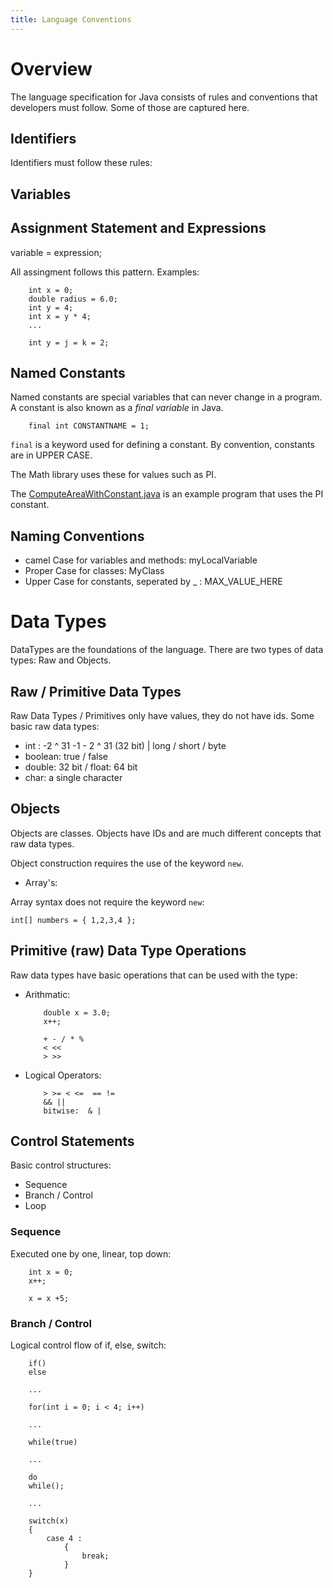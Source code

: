 ```yaml
---
title: Language Conventions
---
```

# Overview

The language specification for Java consists of rules and conventions that developers must follow.  Some of those are captured here.

## Identifiers

Identifiers must follow these rules:


## Variables

## Assignment Statement and Expressions

variable = expression;

All assingment follows this pattern. Examples:

````
    int x = 0;
    double radius = 6.0;
    int y = 4;
    int x = y * 4;
    ...

    int y = j = k = 2;
````

## Named Constants

Named constants are special variables that can never change in a program.  A constant is also known as a *final variable* in Java. 

````
    final int CONSTANTNAME = 1;
````

`final` is a keyword used for defining a constant.  By convention, constants are in UPPER CASE.

The Math library uses these for values such as PI.

The [ComputeAreaWithConstant.java](src/ComputeAreaWithConstant.java) is an example program that uses the PI constant.

## Naming Conventions

* camel Case for variables and methods: myLocalVariable
* Proper Case for classes: MyClass
* Upper Case for constants, seperated by _ : MAX_VALUE_HERE

# Data Types

DataTypes are the foundations of the language.  There are two types of data types:  Raw and Objects.

## Raw / Primitive Data Types

Raw Data Types / Primitives only have values, they do not have ids. Some basic raw data types:

* int : -2 ^ 31 -1 - 2 ^ 31 (32 bit) | long / short / byte
* boolean: true / false
* double: 32 bit / float: 64 bit
* char: a single character


## Objects

Objects are classes.  Objects have IDs and are much different concepts that raw data types.

Object construction requires the use of the keyword `new`.

* Array's:

Array syntax does not require the keyword `new`:

    int[] numbers = { 1,2,3,4 };

## Primitive (raw) Data Type Operations

Raw data types have basic operations that can be used with the type:

* Arithmatic:

    ````
        double x = 3.0;
        x++;

        + - / * %     
        < << 
        > >> 
    ````

* Logical Operators:

    ````
        > >= < <=  == !=
        && ||
        bitwise:  & |
    ````
## Control Statements

Basic control structures:

* Sequence    
* Branch / Control
* Loop
    
### Sequence

Executed one by one, linear, top down:

````
    int x = 0;
    x++;

    x = x +5;
````

### Branch / Control

Logical control flow of if, else, switch:

````
    if()
    else

    ...

    for(int i = 0; i < 4; i++)

    ...

    while(true)

    ...

    do
    while();
    
    ...

    switch(x)
    {
        case 4 :
            {
                break;
            }        
    }
````